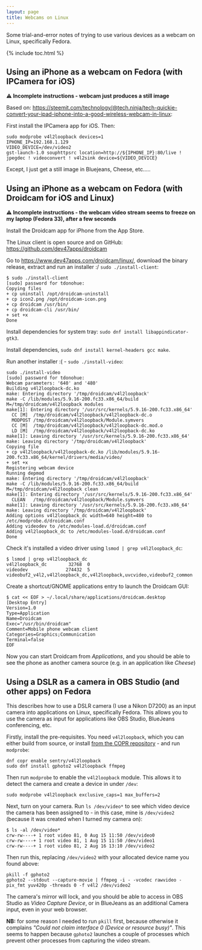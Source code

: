 ```yaml
---
layout: page
title: Webcams on Linux
---
```


Some trial-and-error notes of trying to use various devices as a webcam on Linux, specifically Fedora.

{% include toc.html %}

## Using an iPhone as a webcam on Fedora (with IPCamera for iOS)

**⚠️ Incomplete instructions - webcam just produces a still image**

Based on: <https://steemit.com/technology/@tech.ninja/tech-quickie-convert-your-ipad-iphone-into-a-good-wireless-webcam-in-linux>:

First install the IPCamera app for iOS. Then:

```
sudo modprobe v4l2loopback devices=1
IPHONE_IP=192.168.1.129
VIDEO_DEVICE=/dev/video2
gst-launch-1.0 souphttpsrc location=http://${IPHONE_IP}:80/live ! jpegdec ! videoconvert ! v4l2sink device=${VIDEO_DEVICE}

```

Except, I just get a still image in Bluejeans, Cheese, etc.....

## Using an iPhone as a webcam on Fedora (with Droidcam for iOS and Linux)

**⚠️ Incomplete instructions - the webcam video stream seems to freeze on my laptop (Fedora 33), after a few seconds**

Install the Droidcam app for iPhone from the App Store.

The Linux client is open source and on GitHub: <https://github.com/dev47apps/droidcam>

Go to <https://www.dev47apps.com/droidcam/linux/>, download the binary release, extract and run an installer :/ `sudo ./install-client`:

```
$ sudo ./install-client 
[sudo] password for tdonohue: 
Copying files
+ cp uninstall /opt/droidcam-uninstall
+ cp icon2.png /opt/droidcam-icon.png
+ cp droidcam /usr/bin/
+ cp droidcam-cli /usr/bin/
+ set +x
Done
```

Install dependencies for system tray: `sudo dnf install libappindicator-gtk3`. 

Install dependencies, `sudo dnf install kernel-headers gcc make`.

Run another installer :( - `sudo ./install-video`:

```
sudo ./install-video 
[sudo] password for tdonohue: 
Webcam parameters: '640' and '480'
Building v4l2loopback-dc.ko
make: Entering directory '/tmp/droidcam/v4l2loopback'
make -C /lib/modules/5.9.16-200.fc33.x86_64/build M=/tmp/droidcam/v4l2loopback modules
make[1]: Entering directory '/usr/src/kernels/5.9.16-200.fc33.x86_64'
  CC [M]  /tmp/droidcam/v4l2loopback/v4l2loopback-dc.o
  MODPOST /tmp/droidcam/v4l2loopback/Module.symvers
  CC [M]  /tmp/droidcam/v4l2loopback/v4l2loopback-dc.mod.o
  LD [M]  /tmp/droidcam/v4l2loopback/v4l2loopback-dc.ko
make[1]: Leaving directory '/usr/src/kernels/5.9.16-200.fc33.x86_64'
make: Leaving directory '/tmp/droidcam/v4l2loopback'
Copying file
+ cp v4l2loopback/v4l2loopback-dc.ko /lib/modules/5.9.16-200.fc33.x86_64/kernel/drivers/media/video/
+ set +x
Registering webcam device
Running depmod
make: Entering directory '/tmp/droidcam/v4l2loopback'
make -C /lib/modules/5.9.16-200.fc33.x86_64/build M=/tmp/droidcam/v4l2loopback clean
make[1]: Entering directory '/usr/src/kernels/5.9.16-200.fc33.x86_64'
  CLEAN   /tmp/droidcam/v4l2loopback/Module.symvers
make[1]: Leaving directory '/usr/src/kernels/5.9.16-200.fc33.x86_64'
make: Leaving directory '/tmp/droidcam/v4l2loopback'
Adding options v4l2loopback_dc width=640 height=480 to /etc/modprobe.d/droidcam.conf
Adding videodev to /etc/modules-load.d/droidcam.conf
Adding v4l2loopback_dc to /etc/modules-load.d/droidcam.conf
Done
```

Check it's installed a video driver using `lsmod | grep v4l2loopback_dc`:

```
$ lsmod | grep v4l2loopback_dc
v4l2loopback_dc        32768  0
videodev              274432  5 videobuf2_v4l2,v4l2loopback_dc,v4l2loopback,uvcvideo,videobuf2_common
```

Create a shortcut/GNOME applications entry to launch the Droidcam GUI:

```
$ cat << EOF > ~/.local/share/applications/droidcam.desktop 
[Desktop Entry]
Version=1.0
Type=Application
Name=Droidcam
Exec="/usr/bin/droidcam"
Comment=Mobile phone webcam client
Categories=Graphics;Communication
Terminal=false
EOF
```

Now you can start Droidcam from _Applications_, and you should be able to see the phone as another camera source (e.g. in an application like _Cheese_)

## Using a DSLR as a camera in OBS Studio (and other apps) on Fedora

This describes how to use a DSLR camera (I use a Nikon D7200) as an input camera into applications on Linux, specifically Fedora. This allows you to use the camera as input for applications like OBS Studio, BlueJeans conferencing, etc.

Firstly, install the pre-requisites. You need `v4l2loopback`, which you can either build from source, or install [from the COPR repository](https://copr.fedorainfracloud.org/coprs/sentry/v4l2loopback/) - and run `modprobe`:

```
dnf copr enable sentry/v4l2loopback
sudo dnf install gphoto2 v4l2loopback ffmpeg
```

Then run `modprobe` to enable the `v4l2loopback` module. This allows it to detect the camera and create a device in under `/dev`:

```
sudo modprobe v4l2loopback exclusive_caps=1 max_buffers=2
```

Next, turn on your camera. Run `ls /dev/video*` to see which video device the camera has been assigned to - in this case, mine is `/dev/video2` (because it was created when I turned my camera on):

```
$ ls -al /dev/video*
crw-rw----+ 1 root video 81, 0 Aug 15 11:50 /dev/video0
crw-rw----+ 1 root video 81, 1 Aug 15 11:50 /dev/video1
crw-rw----+ 1 root video 81, 2 Aug 16 13:10 /dev/video2
```

Then run this, replacing `/dev/video2` with your allocated device name you found above:

```
pkill -f gphoto2   
gphoto2 --stdout --capture-movie | ffmpeg -i - -vcodec rawvideo -pix_fmt yuv420p -threads 0 -f v4l2 /dev/video2
```

The camera's mirror will lock, and you should be able to access in OBS Studio as _Video Capture Device_, or in BlueJeans as an additional Camera input, even in your web browser.

**NB:** for some reason I needed to run `pkill` first, because otherwise it complains _"Could not claim interface 0 (Device or resource busy)"_. This seems to happen because `gphoto2` launches a couple of processes which prevent other processes from capturing the video stream.


